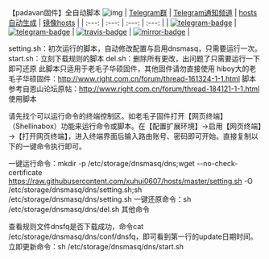 【padavan固件】全自动脚本
![img](https://raw.githubusercontent.com/xuhui0607/hosts/master/img/318752-14013109302178.jpg)
|    [Telegram群][telegram-group-link]     | [Telegram通知频道][telegram-channel-link]  |  [hosts自动生成][travis-link]  |    [镜像hosts][mirror-link]    |
|                  :---:                   |                   :---:                    |             :---:              |             :---:              |
| [![telegram-badge]][telegram-group-link] | [![telegram-badge]][telegram-channel-link] | [![travis-badge]][travis-link] | [![mirror-badge]][mirror-link] |

[telegram-badge]: https://img.shields.io/badge/Google%20Hosts-Telegram-brightgreen.svg?style=flat-square
[telegram-group-link]: https://t.me/googlehosts
[telegram-channel-link]: https://t.me/googlehostsnews
[travis-badge]: https://img.shields.io/travis/googlehosts/hosts/hosts-source.svg?style=flat-square
[travis-link]: https://travis-ci.org/googlehosts/hosts
[mirror-badge]: https://cloud.githubusercontent.com/assets/7419875/21286217/c6642eb2-c488-11e6-94b1-8ad01d31ac9d.png
[mirror-link]: https://coding.net/u/scaffrey/p/hosts/git
setting.sh：初次运行的脚本，自动修改配置与启用dnsmasq，只需要运行一次。 start.sh：立刻下载规则的脚本 del.sh：删除所有更改，出问题了只需要运行一下即可还原 此脚本只适用于老毛子华硕固件，其他固件请勿直接使用 hiboy大的老毛子华硕固件：http://www.right.com.cn/forum/thread-161324-1-1.html 脚本参考自恩山论坛原帖：http://www.right.com.cn/forum/thread-184121-1-1.html 使用脚本

请先找个可以运行命令的终端控制区。如老毛子固件打开【网页终端】（Shellinabox）功能来运行命令或脚本。在【配置扩展环境】→启用【网页终端】→【打开网页终端】，进入终端界面后输入路由账号、密码即可开始。直接复制以下的一键命令执行即可。

一键运行命令：mkdir -p /etc/storage/dnsmasq/dns;wget --no-check-certificate https://raw.githubusercontent.com/xuhui0607/hosts/master/setting.sh -O /etc/storage/dnsmasq/dns/setting.sh;sh /etc/storage/dnsmasq/dns/setting.sh 一键还原命令：sh /etc/storage/dnsmasq/dns/del.sh 其他命令

查看规则文件dnsfq是否下载成功，命令cat /etc/storage/dnsmasq/dns/conf/dnsfq，即可看到第一行的update日期时间。 立即更新命令：sh /etc/storage/dnsmasq/dns/start.sh

